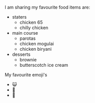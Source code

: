I am sharing my favourite food items are:
- staters
  - chicken 65
  - chilly chicken
- main course
  - parotas
  - chicken mogulai
  - chicken biryani
- desserts
  - brownie
  - butterscotch ice cream

My favourite emoji's
* 😺
* 🥳
* 🥞
